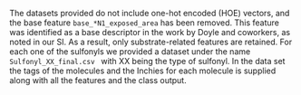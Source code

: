 The datasets provided do not include one-hot encoded (HOE) vectors, and the base feature ```base_*N1_exposed_area``` has been removed. 
This feature was identified as a base descriptor in the work by Doyle and coworkers, as noted in our SI. 
As a result, only substrate-related features are retained.
For each one of the sulfonyls we provided a dataset under the name  ```Sulfonyl_XX_final.csv ``` with XX being the type of sulfonyl. 
In the data set the tags of the molecules and the Inchies for each molecule is supplied along with all the features and the class output.


